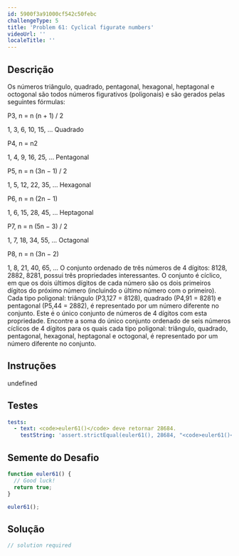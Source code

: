 ```yaml
---
id: 5900f3a91000cf542c50febc
challengeType: 5
title: 'Problem 61: Cyclical figurate numbers'
videoUrl: ''
localeTitle: ''
---
```


## Descrição
<section id="description"> Os números triângulo, quadrado, pentagonal, hexagonal, heptagonal e octogonal são todos números figurativos (poligonais) e são gerados pelas seguintes fórmulas: <p> P3, n = n (n + 1) / 2 </p><p> 1, 3, 6, 10, 15, ... Quadrado </p><p> P4, n = n2 </p><p> 1, 4, 9, 16, 25, ... Pentagonal </p><p> P5, n = n (3n − 1) / 2 </p><p> 1, 5, 12, 22, 35, ... Hexagonal </p><p> P6, n = n (2n − 1) </p><p> 1, 6, 15, 28, 45, ... Heptagonal </p><p> P7, n = n (5n − 3) / 2 </p><p> 1, 7, 18, 34, 55, ... Octagonal </p><p> P8, n = n (3n − 2) </p><p> 1, 8, 21, 40, 65, ... O conjunto ordenado de três números de 4 dígitos: 8128, 2882, 8281, possui três propriedades interessantes. O conjunto é cíclico, em que os dois últimos dígitos de cada número são os dois primeiros dígitos do próximo número (incluindo o último número com o primeiro). Cada tipo poligonal: triângulo (P3,127 = 8128), quadrado (P4,91 = 8281) e pentagonal (P5,44 = 2882), é representado por um número diferente no conjunto. Este é o único conjunto de números de 4 dígitos com esta propriedade. Encontre a soma do único conjunto ordenado de seis números cíclicos de 4 dígitos para os quais cada tipo poligonal: triângulo, quadrado, pentagonal, hexagonal, heptagonal e octogonal, é representado por um número diferente no conjunto. </p></section>

## Instruções
undefined

## Testes
<section id='tests'>

```yml
tests:
  - text: <code>euler61()</code> deve retornar 28684.
    testString: 'assert.strictEqual(euler61(), 28684, "<code>euler61()</code> should return 28684.");'

```

</section>

## Semente do Desafio
<section id='challengeSeed'>

<div id='js-seed'>

```js
function euler61() {
  // Good luck!
  return true;
}

euler61();

```

</div>



</section>

## Solução
<section id='solution'>

```js
// solution required
```
</section>

